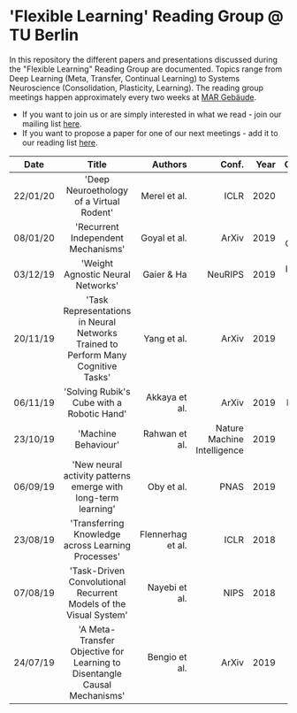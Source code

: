 # 'Flexible Learning' Reading Group @ TU Berlin

In this repository the different papers and presentations discussed during the "Flexible Learning" Reading Group are documented. Topics range from Deep Learning (Meta, Transfer, Continual Learning) to Systems Neuroscience (Consolidation, Plasticity, Learning). The reading group meetings happen approximately every two weeks at [MAR Gebäude](https://goo.gl/maps/aP9coNafVW8MJA7g7).

* If you want to join us or are simply interested in what we read - join our mailing list [here](https://lists.tu-berlin.de/mailman/listinfo/ni-flexible.learning).
* If you want to propose a paper for one of our next meetings - add it to our reading list [here](https://docs.google.com/spreadsheets/d/1YsA_bb9qD5uJkutkYLMeKLegpGBgrkzhY4Awhlliyh0/edit?usp=sharing).


| Date  | Title  | Authors  | Conf.  | Year  | Category  | Paper  | Presentation | Presenter |
| ------ |:-------------:| -----:| -----:|  -----:| :-----:|  :-----:| :-----:| :-----:|
| 22/01/20 | 'Deep Neuroethology of a Virtual Rodent' | Merel et al. | ICLR | 2020 | Neuro-DRL | [Paper](https://arxiv.org/abs/1911.09451) |[Slides](presentations/10_2019_Merel.pdf)| Robert Lange |
| 08/01/20 | 'Recurrent Independent Mechanisms' | Goyal et al. | ArXiv | 2019 | RNNs + Causality | [Paper](https://arxiv.org/abs/1909.10893) |[Slides](presentations/09_2019_Goyal.pdf)| Nico Roth |
| 03/12/19 | 'Weight Agnostic Neural Networks' | Gaier & Ha | NeuRIPS | 2019 | Inductive Biases | [Paper](https://arxiv.org/abs/1906.04358) |[Slides](presentations/08_2019_Gaier.pdf)| Adrian Sieler |
| 20/11/19 | 'Task Representations in Neural Networks Trained to Perform Many Cognitive Tasks' | Yang et al. | ArXiv | 2019 | RNNs | [Paper](https://www.nature.com/articles/s41593-018-0310-2?WT.feed_name=subjects_neuroscience) |[Slides](presentations/07_2019_Yang.pdf)| Filip Vercruysse |
| 06/11/19 | 'Solving Rubik's Cube with a Robotic Hand' | Akkaya et al. | ArXiv | 2019 | Robotics | [Paper](https://arxiv.org/abs/1910.07113) |[Slides](presentations/06_2019_Akkaya.pdf)| Robert Lange|
| 23/10/19 | 'Machine Behaviour' | Rahwan et al. | Nature Machine Intelligence | 2019 | Opinion | [Paper](https://www.nature.com/articles/s41586-019-1138-y) |[Slides](presentations/05_2019_Rahwan.pdf)| Robert Lange|
| 06/09/19 | 'New neural activity patterns emerge with long-term learning' | Oby et al. | PNAS | 2019 | Neuro | [Paper](https://www.pnas.org/content/116/30/15210) |[Slides](presentations/04_2019_Oby.pdf)| Joram Keijser |
| 23/08/19 | 'Transferring Knowledge across Learning Processes' | Flennerhag et al. | ICLR | 2018 | Meta | [Paper](https://arxiv.org/abs/1812.01054) |[Slides](presentations/03_2018_Flennerhag.pdf)| Robert Lange |
| 07/08/19 | 'Task-Driven Convolutional Recurrent Models of the Visual System' | Nayebi et al. | NIPS | 2018 | RNNs | [Paper](https://arxiv.org/abs/1807.00053) |[Slides](presentations/02_2018_Nayebi.pdf)| Robert Lange |
| 24/07/19 | 'A Meta-Transfer Objective for Learning to Disentangle Causal Mechanisms' | Bengio et al. | ArXiv | 2019 | Meta | [Paper](https://arxiv.org/abs/1901.10912) |[Slides](presentations/01_2019_Bengio.pdf)| Robert Lange |
